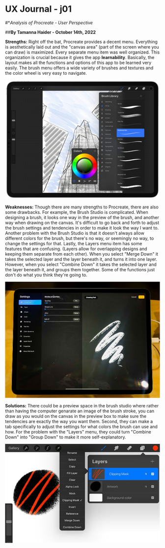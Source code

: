 # UX Journal - j01

#**Analysis of Procreate - User Perspective*

##**By Tamanna Haider - October 14th, 2022**

**Strengths:** Right off the bat, Procreate provides a decent menu. Everything is aesthetically laid out and the "canvas area" (part of the screen where you can draw) is maximized. Every separate menu item was well organized. This organization is crucial because it gives the app **learnability**. Basically, the layout makes all the functions and options of this app to be learned very easily. The brush menu offers a wide variety of brushes and textures and the color wheel is very easy to navigate.

![Photo of Procreate App](/assets/ProcreateCorrect.jpg)

**Weaknesses:** Though there are many strengths to Procreate, there are also some drawbacks. For example, the Brush Studio is complicated. When designing a brush, it looks one way in the preview of the brush, and another way when drawing on the canvas. It's difficult to go back and forth to adjust the brush settings and tendencies in order to make it look the way I want to. Another problem with the Brush Studio is that it doesn't always allow different colors for the brush, but there's no way, or seemingly no way, to change the settings for that. Lastly, the Layers menu item has some features that are confusing. (Layers allow for overlapping designs and keeping them separate from each other). When you select "Merge Down" it takes the selected layer and the layer beneath it, and turns it into one layer. However, when you select "Combine Down" it takes the selected layer and the layer beneath it, and groups them together. Some of the functions just don't do what you think they're going to.

![Photo of Brush Studio](https://github.com/UsabilityEngineering/ux-portfolio-tamannahaider/blob/master/assets/BrushStudio.jpg)

**Solutions:** There could be a preview space in the brush studio where rather than having the computer genarate an image of the brush stroke, you can draw as you would on the canvas in the preview box to make sure the tendencies are exactly the way you want them. Second, they can make a tab specifically to adjust the settings for what colors the brush can use and how. For the problem with the "Layers" menu, they could turn "Combine Down" into "Group Down" to make it more self-explanatory.

![Photo of Options on Layers Menu](/assets/LayersMenu.jpg)
